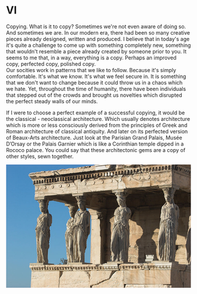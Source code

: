 # VI

Copying. What is it to copy? Sometimes we're not even aware of doing so. And sometimes we are. 
In our modern era, there had been so many creative pieces already designed, written and produced. I believe that in today's age it's quite a challenge to come up with something completely new, something that wouldn't resemble a piece already created by someone prior to you. It seems to me that, in a way, everything is a copy. Perhaps an improved copy, perfected copy, polished copy.  
Our socities work in patterns that we like to follow. Because it's simply comfortable. It's what we know. It's what we feel secure in. It is something that we don't want to change because it could throw us in a chaos which we hate. 
Yet, throughout the time of humanity, there have been individuals that stepped out of the crowds and brought us novelties which disrupted the perfect steady walls of our minds. 

If I were to choose a perfect example of a successful copying, it would be the classical - neoclassical architecture. Which usually denotes architecture which is more or less consciously derived from the principles of Greek and Roman architecture of classical antiquity. And later on its perfected version of Beaux-Arts architecture. Just look at the Parisian Grand Palais, Musée D’Orsay or the Palais Garnier which is like a Corinthian temple dipped in a Rococo palace. You could say that these architectonic gems are a copy of other styles, sewn together. 

![antique](./img/antique.jpg)

